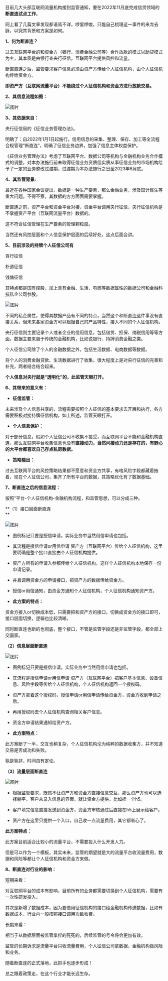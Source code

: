 目前几大头部互联网流量机构接到监管通知，要在2022年11月底完成信贷领域的**断直连试点工作**。

网上看了几篇文章发现都语焉不详，啰里啰唆，只能自己梳理这一事件的来龙去脉，以究其背景和方案是如何。

**1、何为断直连？**

过去互联网平台的和资金方（银行、消费金融公司等）合作放款的模式以助贷模式为主，其本质是由银行查央行征信，互联网平台提供风控和流量。

断直直连之后，监管要求客户信息必须由资产方传给个人征信机构，由个人征信机构传给资金方。

**即资产方（互联网流量平台）不能绕过个人征信机构和资金方进行放款交易。**

**2、其信息流程如图：**  

![图片](../docs/assets/images/断直连.png)

**3、其依据来自：**

央行征信局的《征信业务管理办法》。

明确了：自2022年1月1日起施行。信用信息的采集、整理、保存、加工等全流程合规管理“断直连”，明确了征信业务边界，加强了信息主体权益保护。

《征信业务管理办法》考虑了互联网平台、数据公司等机构与金融机构业务合作模式的调整，对本办法施行前未取得征信业务资质但实质从事征信业务的市场机构给予了一定的业务整改过渡期，过渡期为本办法施行之日至2023年6月底。

**4、其监管背景:**  

最近在各种国家会议提出，数据是一种生产要素，那么金融业务，涉及国计民生等重大问题，不得不察，其数据的方方面面需要掌握。

断直连之前，资产平台和资金平台对接，资金平台调用央行征信，央行征信机构是不掌握资产平台（互联网流量平台）数据的。

这不符合征信管理在生产要素的管理颗粒度。

当然还有风控层面和个人信息保护层面的后续好处，这点后面会讲。

**5、目前涉及的持牌个人征信公司有**  

百行征信

朴道征信

钱塘征信  

其特点都是国有控股，加上具有金融、生活、电商等数据属性的数据公司和金融科技私企公司参股。

![图片](../docs/assets/images/持牌个人征信公司.png)

不同的私企属性，使得其数据产品有不同的特点，当然这个和断直连这件事没有直接关系，但未来各家资金方可以根据自己的产品特性，接入不同的个人征信机构。

央行征信则主要记录个人或者企业的信用信息，包括借贷、担保、纳税信用等等方面，数据主要来自于传统的金融机构，比如说银行、持牌消费金融之类。

个人征信公司除了个人的金融数据之外，包括生活数据、电商数据等数据。

将个人的消费金融贷款、生活数据进行了收集，很大程度上是对央行征信的完善和补充，两者结合结合起来。

**个人信息对央行就是“透明化”的，此监管天眼打开。**

**6、其带来的意义有：**  

-   **征信监管：** 
    

未来涉及个人信息共享的，流程需要按照个人征信的基本要求去开展和执行，各方需要积极对接持牌征信机构，如上所述，监管天眼打开。

-   **个人信息保护：**
    

对于部分信息，假如个人征信公司不收集不接受，而互联网平台不能和金融机构直连，那么互联网平台收集信息也没有**直接动力，当然间接动力还是存在的，有野心的大平台都喜欢自己存点私房数据。**  

-   **策略输出：**
    

过去互联网平台的风控策略结果都不愿意和资金方共享，有啥风险字段都藏着掖着，现在个人征信公司，集齐了所有平台的数据，其策略优化有了数据基础。

**7、断直连之后的信息流程：**

按照“平台-个人征信机构-金融机构流程，和监管思想，可以分成三种。

**（1）接口层面断直连  
**

![图片](../docs/assets/images/接口层面断直连.png)

-   图例标记只要是授信申请，实际业务中当然用信申请也包括。  
    
-   其流程是授信申请or用信申请 资产方（互联网平台）传给个人征信机构，这里要明确是整个接口直接由个人征信机构提供。  
    
-   资产方所有的申请入参都传给个人征信机构，这样个人征信机构本地保存一份申请记录。
    
-   并且调用资金方的申请接口，把资产方的数据传给资金方。  
    
-   授信or用信通知，由资金方通知个人征信机构，个人征信机构通知资产方。
    
      
    
-   **此方案的特点：**
    

资金方接入or切换成本低，只需要把和资产方的接口，切换成资金方的接口即可，接口层面切换，逻辑也比较清晰。  

同时断直连也断的也彻底，整个接口，不管是监管字段还是非监管字段，都全部上交国家。

**（2）信息层面断直连**  

![图片](../docs/assets/images/信息层面断直连.png)

-   图例标记只要是授信申请，实际业务中当然用信申请也包括。  
    
-   其流程是授信申请or用信申请 资产方（互联网平台）把客户基本信息、设备信息、风险字段等传给个人征信机构，个人征信机构返回一个授权码。
    
-   资产方拿着这个授权码，授信申请or用信申请传给资金方，资金方收到申请之后。  
    
-   再用授权码去个人征信机构查询相关客户信息。
    
-   资金方申请结果通知给资产方。
    
      
    
-   **此方案特点：**
    

此方案断了一半，交互也稍复杂，个人征信机构沦为纯粹的数据收集方，并不知道交易是否成功和失败。

孰是孰非，时间自有定论。  

**（3）流量层面断直连**  

![图片](../docs/assets/images/流量层面断直连.png)

-   根据监管要求，既然不让资产方和资金方直接信息交互，那么资产方也可以选择躺平，客户从录入信息的界面，就让资金方提供，比如挂一个h5。
    
-   客户填完信息直接发送到资金方，资金方审核通过后直接在h5上展示给客户。
    
-   资产方在这里只提供一个入口，自己收一点流量费用，其它都省心了。
    
      
    

**此方案特点：**

此方案目前适合比较小的流量平台，不需要投入什么开发人力。

但是可以作为一个模板，其实未来，监管的期望就是大的流量平台收流量费用，数据和风险等都让个人征信机构和资金方来做。

**8、断直连对行业的影响：**

短期来看：

对互联网平台的成本有影响，目前所有的业务都需要切换到个人征信机构，需要有一次性研发投入。

其次是新增了数据成本，因为要借用征信机构的接口给金融机构传送数据，比如有数据成本，行业内一般按照接口调用次数收费。

长期来看：

相当于从数据层面被监管拿捏的死死的，后续监管的号令将会更加有效。

监管的长期诉求是流量平台只收流量费用，个人征信公司拿数据，金融机构做风险和业务。

随着断直连的正式落地，此抓手也逐步形成！

总之跟着政策走，在这个行业才能长远生存。